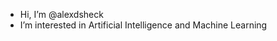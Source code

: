 - Hi, I’m @alexdsheck
- I’m interested in Artificial Intelligence and Machine Learning

<!---
alexdsheck/alexdsheck is a ✨ special ✨ repository because its `README.md` (this file) appears on your GitHub profile.
You can click the Preview link to take a look at your changes.
--->

